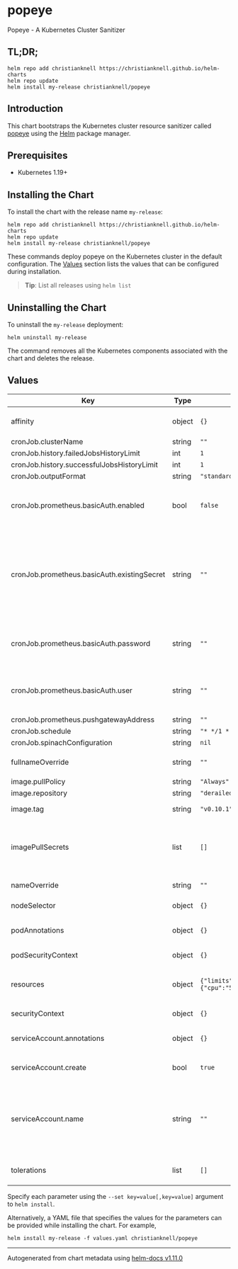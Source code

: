 # popeye

Popeye - A Kubernetes Cluster Sanitizer

## TL;DR;

```console
helm repo add christianknell https://christianknell.github.io/helm-charts
helm repo update
helm install my-release christianknell/popeye
```

## Introduction

This chart bootstraps the Kubernetes cluster resource sanitizer called [popeye](https://github.com/derailed/popeye) using the [Helm](https://helm.sh) package manager.

## Prerequisites

- Kubernetes 1.19+

## Installing the Chart

To install the chart with the release name `my-release`:

```console
helm repo add christianknell https://christianknell.github.io/helm-charts
helm repo update
helm install my-release christianknell/popeye
```

These commands deploy popeye on the Kubernetes cluster in the default configuration. The [Values](#values) section lists the values that can be configured during installation.

> **Tip**: List all releases using `helm list`

## Uninstalling the Chart

To uninstall the `my-release` deployment:

```console
helm uninstall my-release
```

The command removes all the Kubernetes components associated with the chart and deletes the release.

## Values

| Key                                         | Type   | Default                                      | Description                                                                                                                     |
| ------------------------------------------- | ------ | -------------------------------------------- | ------------------------------------------------------------------------------------------------------------------------------- |
| affinity                                    | object | `{}`                                         | Affinity settings for pod assignment                                                                                            |
| cronJob.clusterName                         | string | `""`                                         |                                                                                                                                 |
| cronJob.history.failedJobsHistoryLimit      | int    | `1`                                          |                                                                                                                                 |
| cronJob.history.successfulJobsHistoryLimit  | int    | `1`                                          |                                                                                                                                 |
| cronJob.outputFormat                        | string | `"standard"`                                 |                                                                                                                                 |
| cronJob.prometheus.basicAuth.enabled        | bool   | `false`                                      | Use authentication against Prometheus Pushgateway                                                                               |
| cronJob.prometheus.basicAuth.existingSecret | string | `""`                                         | Name of existing secret to use for authentication against Prometheus Pushgateway, needs to contain the key pushgateway-password |
| cronJob.prometheus.basicAuth.password       | string | `""`                                         | Password for authentication against Prometheus Pushgateway                                                                      |
| cronJob.prometheus.basicAuth.user           | string | `""`                                         | Username for authentication against Prometheus Pushgateway                                                                      |
| cronJob.prometheus.pushgatewayAddress       | string | `""`                                         |                                                                                                                                 |
| cronJob.schedule                            | string | `"* */1 * * *"`                              |                                                                                                                                 |
| cronJob.spinachConfiguration                | string | `nil`                                        |                                                                                                                                 |
| fullnameOverride                            | string | `""`                                         | String to fully override `"popeye.fullname"`                                                                                    |
| image.pullPolicy                            | string | `"Always"`                                   | image pull policy                                                                                                               |
| image.repository                            | string | `"derailed/popeye"`                          | image repository                                                                                                                |
| image.tag                                   | string | `"v0.10.1"`                                  | Overrides the image tag                                                                                                         |
| imagePullSecrets                            | list   | `[]`                                         | If defined, uses a Secret to pull an image from a private Docker registry or repository.                                        |
| nameOverride                                | string | `""`                                         | Provide a name in place of `popeye`                                                                                             |
| nodeSelector                                | object | `{}`                                         | Node labels for pod assignment                                                                                                  |
| podAnnotations                              | object | `{}`                                         | Annotations to be added to exporter pods                                                                                        |
| podSecurityContext                          | object | `{}`                                         | pod-level security context                                                                                                      |
| resources                                   | object | `{"limits":{"cpu":"500m","memory":"100Mi"}}` | Resource limits and requests for the headwind pods.                                                                             |
| securityContext                             | object | `{}`                                         | container-level security context                                                                                                |
| serviceAccount.annotations                  | object | `{}`                                         | Annotations to add to the service account                                                                                       |
| serviceAccount.create                       | bool   | `true`                                       | Specifies whether a service account should be created                                                                           |
| serviceAccount.name                         | string | `""`                                         | The name of the service account to use. If not set and create is true, a name is generated using the fullname template          |
| tolerations                                 | list   | `[]`                                         | Toleration labels for pod assignment                                                                                            |

Specify each parameter using the `--set key=value[,key=value]` argument to `helm install`.

Alternatively, a YAML file that specifies the values for the parameters can be provided while installing the chart. For example,

```console
helm install my-release -f values.yaml christianknell/popeye
```

---

Autogenerated from chart metadata using [helm-docs v1.11.0](https://github.com/norwoodj/helm-docs/releases/v1.11.0)
